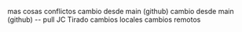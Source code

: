 mas cosas
conflictos
cambio desde main (github)
cambio desde main (github) -- pull
JC Tirado
cambios locales
cambios remotos
